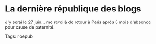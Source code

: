 # La dernière république des blogs

J'y serai le 27 juin... me revoilà de retour à Paris après 3 mois d'absence pour cause de paternité.

Tags: noepub